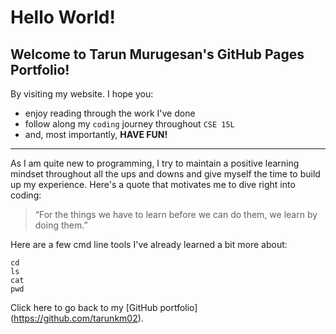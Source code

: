 # Hello World!

## Welcome to **Tarun Murugesan's** GitHub Pages Portfolio!

By visiting my website. I hope you:
- enjoy reading through the work I've done
- follow along my `coding` journey throughout `CSE 15L`
- and, most importantly, **HAVE FUN!**

--- 

As I am quite new to programming, I try to maintain a positive learning mindset throughout all the ups and downs and give myself the time to build up my experience.
Here's a quote that motivates me to dive right into coding: 
> “For the things we have to learn before we can do them, we learn by doing them.”

Here are a few cmd line tools I've already learned a bit more about:
```
cd
ls
cat 
pwd
```

Click here to go back to my [GitHub portfolio] (https://github.com/tarunkm02).
